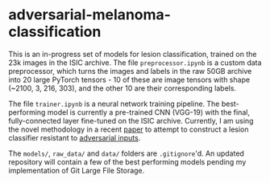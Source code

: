 # adversarial-melanoma-classification
This is an in-progress set of models for lesion classification, trained on the 23k images in the ISIC archive. The file `preprocessor.ipynb` is a custom data preprocessor, which turns the images and labels in the raw 50GB archive into 20 large  PyTorch tensors - 10 of these are image tensors with shape (~2100, 3, 216, 303), and the other 10 are their corresponding labels.

The file `trainer.ipynb` is a neural network training pipeline. The best-performing model is currently a pre-trained CNN (VGG-19) with the final, fully-connected layer fine-tuned on the ISIC archive. Currently, I am using the novel methodology in a recent [paper](https://arxiv.org/pdf/1905.02175.pdf) to attempt to construct a lesion classifier resistant to [adversarial inputs](https://openai.com/blog/adversarial-example-research/).

The `models/`, `raw_data/` and `data/` folders are `.gitignore`'d. An updated repository will contain a few of the best performing models pending my implementation of Git Large File Storage.
